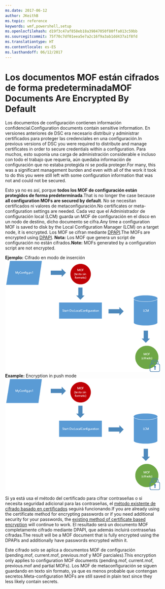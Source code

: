```yaml
---
ms.date: 2017-06-12
author: JKeithB
ms.topic: reference
keywords: wmf,powershell,setup
ms.openlocfilehash: d19f3c47af858eb18a39847050f80ffa013c59bb
ms.sourcegitcommit: 75f70c7df01eea5e7a2c16f9a3ab1dd437a1f8fd
ms.translationtype: HT
ms.contentlocale: es-ES
ms.lasthandoff: 06/12/2017
---
```

# <a name="mof-documents-are-encrypted-by-default"></a><span data-ttu-id="a9c2e-102">Los documentos MOF están cifrados de forma predeterminada</span><span class="sxs-lookup"><span data-stu-id="a9c2e-102">MOF Documents Are Encrypted By Default</span></span>

<span data-ttu-id="a9c2e-103">Los documentos de configuración contienen información confidencial.</span><span class="sxs-lookup"><span data-stu-id="a9c2e-103">Configuration documents contain sensitive information.</span></span> <span data-ttu-id="a9c2e-104">En versiones anteriores de DSC era necesario distribuir y administrar certificados para proteger las credenciales en una configuración.</span><span class="sxs-lookup"><span data-stu-id="a9c2e-104">In previous versions of DSC you were required to distribute and manage certificates in order to secure credentials within a configuration.</span></span> <span data-ttu-id="a9c2e-105">Para muchos, esto suponía una carga de administración considerable e incluso con todo el trabajo que requería, aún quedaba información de configuración que no estaba protegida ni se podía proteger.</span><span class="sxs-lookup"><span data-stu-id="a9c2e-105">For many, this was a significant management burden and even with all of the work it took to do this you were still left with some configuration information that was not and could not be secured.</span></span> 

<span data-ttu-id="a9c2e-106">Esto ya no es así, porque **todos los MOF de configuración están protegidos de forma predeterminada**.</span><span class="sxs-lookup"><span data-stu-id="a9c2e-106">That is no longer the case because **all configuration MOFs are secured by default**.</span></span> <span data-ttu-id="a9c2e-107">No se necesitan certificados ni valores de metaconfiguración.</span><span class="sxs-lookup"><span data-stu-id="a9c2e-107">No certificates or meta-configuration settings are needed.</span></span> <span data-ttu-id="a9c2e-108">Cada vez que el Administrador de configuración local (LCM) guarda un MOF de configuración en el disco en un nodo de destino, dicho documento se cifra.</span><span class="sxs-lookup"><span data-stu-id="a9c2e-108">Any time a configuration MOF is saved to disk by the Local Configuration Manager (LCM) on a target node, it is encrypted.</span></span> <span data-ttu-id="a9c2e-109">Los MOF se cifran mediante [DPAPI](https://msdn.microsoft.com/en-us/library/ms995355.aspx).</span><span class="sxs-lookup"><span data-stu-id="a9c2e-109">The MOFs are encrypted using [DPAPI](https://msdn.microsoft.com/en-us/library/ms995355.aspx).</span></span> <span data-ttu-id="a9c2e-110">**Nota:** Los MOF que genera un script de configuración no están cifrados.</span><span class="sxs-lookup"><span data-stu-id="a9c2e-110">**Note:** MOFs generated by a configuration script are not encrypted.</span></span>

<span data-ttu-id="a9c2e-111">**Ejemplo:** Cifrado en modo de inserción ![Cifrado de MOF](../images/MOF_Encryption.jpg)</span><span class="sxs-lookup"><span data-stu-id="a9c2e-111">**Example:** Encryption in push mode ![MOF Encryption](../images/MOF_Encryption.jpg)</span></span>

<span data-ttu-id="a9c2e-112">Si ya está usa el método del certificado para cifrar contraseñas o si necesita seguridad adicional para las contraseñas, el [método existente de cifrado basado en certificados](https://msdn.microsoft.com/en-us/powershell/dsc/securemof) seguirá funcionando.</span><span class="sxs-lookup"><span data-stu-id="a9c2e-112">If you are already using the certificate method for encrypting passwords or if you need additional security for your passwords, the [existing method of certificate based encryption](https://msdn.microsoft.com/en-us/powershell/dsc/securemof) will continue to work.</span></span> <span data-ttu-id="a9c2e-113">El resultado será un documento MOF completamente cifrado mediante DPAPI, que además incluirá contraseñas cifradas.</span><span class="sxs-lookup"><span data-stu-id="a9c2e-113">The result will be a MOF document that is fully encrypted using the DPAPIs and additionally have passwords encrypted within it.</span></span>

<span data-ttu-id="a9c2e-114">Este cifrado solo se aplica a documentos MOF de configuración (pending.mof, current.mof, previous.mof y MOF parciales).</span><span class="sxs-lookup"><span data-stu-id="a9c2e-114">This encryption only applies to configuration MOF documents (pending.mof, current.mof, previous.mof and partial MOFs).</span></span> <span data-ttu-id="a9c2e-115">Los MOF de metaconfiguración se siguen guardando en texto sin formato, ya que es menos probable que contengan secretos.</span><span class="sxs-lookup"><span data-stu-id="a9c2e-115">Meta-configuration MOFs are still saved in plain text since they less likely contain secrets.</span></span>

